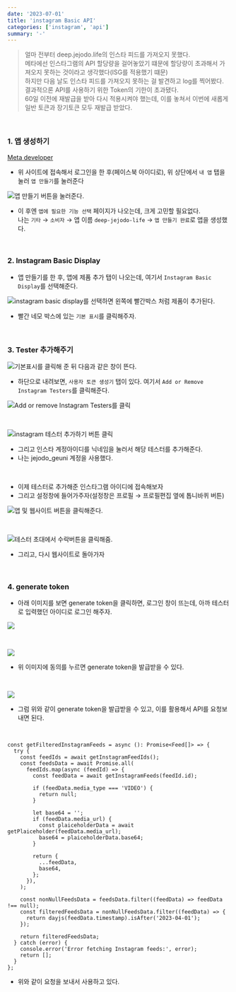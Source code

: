 ```yaml
---
date: '2023-07-01'
title: 'instagram Basic API'
categories: ['instagram', 'api']
summary: '-'
---
```


> 얼마 전부터 deep.jejodo.life의 인스타 피드를 가져오지 못했다.  
> 메타에선 인스타그램의 API 할당량을 걸어놓았기 떄문에 할당량이 초과해서 가져오지 못하는 것이라고 생각했다(ISG를 적용했기 떄문)  
> 하지만 다음 날도 인스타 피드를 가져오지 못하는 걸 발견하고 log를 찍어봤다.  
> 결과적으론 API를 사용하기 위한 Token의 기한이 초과됐다.  
> 60일 이전에 재발급을 받아 다시 적용시켜야 했는데, 이를 놓쳐서 이번에 새롭게 일반 토큰과 장기토큰 모두 재발급 받았다.

<br>

### 1. 앱 생성하기

[Meta developer](https://developers.facebook.com/)

- 위 사이트에 접속해서 로그인을 한 후(페이스북 아이디로), 위 상단에서 `내 앱` 탭을 눌러 `앱 만들기`를 눌러준다

![앱 만들기 버튼을 눌러준다.](./generate_app_from_meta.png)

- 이 후엔 `앱에 필요한 기능 선택` 페이지가 나오는데, 크게 고민할 필요없다.  
  나는 `기타` → `소비자` → 앱 이름 `deep-jejodo-life` → `앱 만들기 완료`로 앱을 생성했다.

<br>

### 2. Instagram Basic Display

- 앱 만들기를 한 후, 앱에 제품 추가 탭이 나오는데, 여기서 `Instagram Basic Display`를 선택해준다.

![instagram basic display를 선택하면 왼쪽에 빨간박스 처럼 제품이 추가된다.](./instagram-basic-display.png)

- 빨간 네모 박스에 있는 `기본 표시`를 클릭해주자.

<br>

### 3. Tester 추가해주기

![기본표시를 클릭해 준 뒤 다음과 같은 창이 뜬다.](./settings-tab.png)

- 하단으로 내려보면, `사용자 토큰 생성기` 탭이 있다. 여기서 `Add or Remove Instagram Testers`를 클릭해준다.

![Add or remove Instagram Testers를 클릭](./Add-or-remove-instagram-testers.png)

<br>

![instagram 테스터 추가하기 버튼 클릭](./add-instagram-tester.png)

- 그리고 인스타 계정아이디를 닉네임을 눌러서 해당 테스터를 추가해준다.
- 나는 jejodo_geuni 계정을 사용했다.

<br>

- 이제 테스터로 추가해준 인스타그램 아이디에 접속해보자
- 그리고 설정창에 들어가주자(설정창은 프로필 → 프로필편집 옆에 톱니바퀴 버튼)

![앱 및 웹사이트 버튼을 클릭해준다.](./add-app-or-website-button.png)

<br>

![테스터 초대에서 수락버튼을 클릭해줌.](./invite-tester.png)

- 그리고, 다시 웹사이트로 돌아가자

<br>

### 4. generate token

- 아래 이미지를 보면 generate token을 클릭하면, 로그인 창이 뜨는데, 아까 테스터로 입력했던 아이디로 로그인 해주자.

![](./generate-token-button.png)

<br>

![](./connect-deep-jejodo-life.png)

- 위 이미지에 동의를 누르면 generate token을 발급받을 수 있다.

<br>

![](./generate-token-done.png)

- 그럼 위와 같이 generate token을 발급받을 수 있고, 이를 활용해서 API를 요청보내면 된다.

<br>

```TSX
const getFilteredInstagramFeeds = async (): Promise<Feed[]> => {
  try {
    const feedIds = await getInstagramFeedIds();
    const feedsData = await Promise.all(
      feedIds.map(async (feedId) => {
        const feedData = await getInstagramFeeds(feedId.id);

        if (feedData.media_type === 'VIDEO') {
          return null;
        }

        let base64 = '';
        if (feedData.media_url) {
          const plaiceholderData = await getPlaiceholder(feedData.media_url);
          base64 = plaiceholderData.base64;
        }

        return {
          ...feedData,
          base64,
        };
      }),
    );

    const nonNullFeedsData = feedsData.filter((feedData) => feedData !== null);
    const filteredFeedsData = nonNullFeedsData.filter((feedData) => {
      return dayjs(feedData.timestamp).isAfter('2023-04-01');
    });

    return filteredFeedsData;
  } catch (error) {
    console.error('Error fetching Instagram feeds:', error);
    return [];
  }
};
```

- 위와 같이 요청을 보내서 사용하고 있다.

